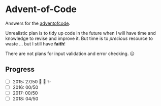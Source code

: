 # Advent-of-Code

Answers for the [adventofcode](https://adventofcode.com).

Unrealistic plan is to tidy up code in the future when I will have time and knowledge to revise and improve it.
But time is to *precious* resource to waste ... but I still have **faith**!

There are not plans for input validation and error checking. :expressionless:

## Progress

- [ ] 2015: 27/50 :star2: :star2: :sparkles:
- [ ] 2016: 00/50 
- [ ] 2017: 00/50  
- [ ] 2018: 04/50 
